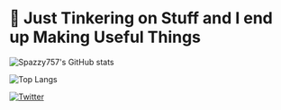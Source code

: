 # 🤘 Just Tinkering on Stuff and I end up Making Useful Things

![Spazzy757's GitHub stats](https://github-readme-stats.vercel.app/api?username=Spazzy757&count_private=true&show_icons=true&theme=dracula)

![Top Langs](https://github-readme-stats.vercel.app/api/top-langs?username=Spazzy757&theme=dracula&?exclude_repo=spazzy757.com&layout=compact&hide=html,ruby)

[![Twitter](https://img.shields.io/twitter/url/https/twitter.com/cloudposse.svg?style=social&label=Follow%20%40Spazzy757)](https://twitter.com/Spazzy757)
